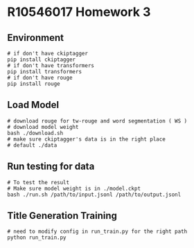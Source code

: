 # R10546017  Homework 3 

## Environment
```shell
# if don't have ckiptagger
pip install ckiptagger
# if don't have transformers
pip install transformers
# if don't have rouge
pip install rouge
```

## Load Model
```shell
# download rouge for tw-rouge and word segmentation ( WS )
# download model weight 
bash ./download.sh
# make sure ckiptagger's data is in the right place
# default ./data
```

## Run testing for data
```shell
# To test the result
# Make sure model weight is in ./model.ckpt
bash ./run.sh /path/to/input.jsonl /path/to/output.jsonl
```

## Title Generation Training
```shell
# need to modify config in run_train.py for the right path
python run_train.py
```